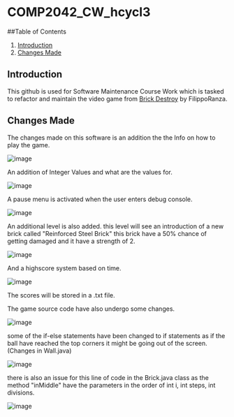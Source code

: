 # COMP2042_CW_hcycl3
 
##Table of Contents 

1. [Introduction](#introduction)
2. [Changes Made](#changes-made)

## Introduction

This github is used for Software Maintenance Course Work which is tasked to refactor and maintain the video game from <a href="https://github.com/FilippoRanza/Brick_Destroy"> Brick Destroy</a> by FilippoRanza.

## Changes Made

The changes made on this software is an addition the the Info on how to play the game.

![image](https://user-images.githubusercontent.com/63916811/141622130-778e708b-da2e-4ad8-85d4-e9876ba01cf7.png)

An addition of Integer Values and what are the values for.

![image](https://user-images.githubusercontent.com/63916811/141623211-44a92320-45b0-445a-b380-50ced00b74cb.png)

A pause menu is activated when the user enters debug console.

![image](https://user-images.githubusercontent.com/63916811/141623835-33633092-678f-4702-b01f-2b537044d13b.png)

An additional level is also added. this level will see an introduction of a new brick called "Reinforced Steel Brick" this brick have a 50% chance of getting damaged and it have a strength of 2.

![image](https://user-images.githubusercontent.com/63916811/141646176-f35d03c8-e490-4851-b3e9-e5ddf477b819.png)

And a highscore system based on time. 

![image](https://user-images.githubusercontent.com/63916811/141625728-c051a5a6-25ba-495e-97b7-4e655fd034a8.png)

The scores will be stored in a .txt file.

The game source code have also undergo some changes.

![image](https://user-images.githubusercontent.com/63916811/142233279-ad0bc61b-8448-4157-90f6-b5bc971239e5.png)

some of the if-else statements have been changed to if statements as if the ball have reached the top corners it might be going out of the screen. (Changes in Wall.java)

![image](https://user-images.githubusercontent.com/63916811/142235289-a32f3446-5813-464e-bd6b-7b670ffc0b4e.png)

there is also an issue for this line of code in the Brick.java class as the method "inMiddle" have the parameters in the order of int i, int steps, int divisions.

![image](https://user-images.githubusercontent.com/63916811/142235868-d7f14275-f953-424d-a6ec-70916421b370.png)
